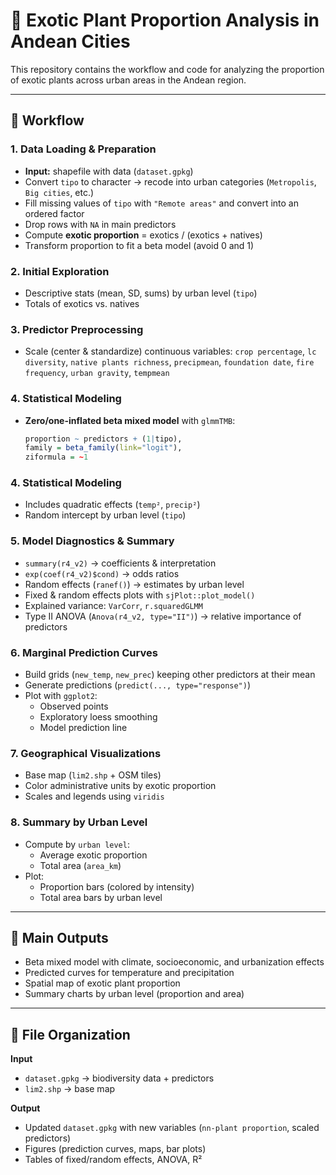 # 🌱 Exotic Plant Proportion Analysis in Andean Cities

This repository contains the workflow and code for analyzing the proportion of exotic plants across urban areas in the Andean region.

---

## 🔄 Workflow

### 1. Data Loading & Preparation
- **Input:** shapefile with data (`dataset.gpkg`)
- Convert `tipo` to character → recode into urban categories (`Metropolis`, `Big cities`, etc.)
- Fill missing values of `tipo` with `"Remote areas"` and convert into an ordered factor
- Drop rows with `NA` in main predictors
- Compute **exotic proportion** = exotics / (exotics + natives)
- Transform proportion to fit a beta model (avoid 0 and 1)

### 2. Initial Exploration
- Descriptive stats (mean, SD, sums) by urban level (`tipo`)
- Totals of exotics vs. natives

### 3. Predictor Preprocessing
- Scale (center & standardize) continuous variables:
  `crop percentage`, `lc diversity`, `native plants richness`, `precipmean`, `foundation date`, `fire frequency`, `urban gravity`, `tempmean`

### 4. Statistical Modeling
- **Zero/one-inflated beta mixed model** with `glmmTMB`:

  ```r
  proportion ~ predictors + (1|tipo), 
  family = beta_family(link="logit"), 
  ziformula = ~1

### 4. Statistical Modeling
- Includes quadratic effects (`temp²`, `precip²`)
- Random intercept by urban level (`tipo`)

### 5. Model Diagnostics & Summary
- `summary(r4_v2)` → coefficients & interpretation
- `exp(coef(r4_v2)$cond)` → odds ratios
- Random effects (`ranef()`) → estimates by urban level
- Fixed & random effects plots with `sjPlot::plot_model()`
- Explained variance: `VarCorr`, `r.squaredGLMM`
- Type II ANOVA (`Anova(r4_v2, type="II")`) → relative importance of predictors

### 6. Marginal Prediction Curves
- Build grids (`new_temp`, `new_prec`) keeping other predictors at their mean
- Generate predictions (`predict(..., type="response")`)
- Plot with `ggplot2`:
  - Observed points
  - Exploratory loess smoothing
  - Model prediction line

### 7. Geographical Visualizations
- Base map (`lim2.shp` + OSM tiles)
- Color administrative units by exotic proportion
- Scales and legends using `viridis`

### 8. Summary by Urban Level
- Compute by `urban level`:
  - Average exotic proportion
  - Total area (`area_km`)
- Plot:
  - Proportion bars (colored by intensity)
  - Total area bars by urban level

---

## 🔎 Main Outputs
- Beta mixed model with climate, socioeconomic, and urbanization effects
- Predicted curves for temperature and precipitation
- Spatial map of exotic plant proportion
- Summary charts by urban level (proportion and area)

---

## 📂 File Organization

**Input**
- `dataset.gpkg` → biodiversity data + predictors
- `lim2.shp` → base map

**Output**
- Updated `dataset.gpkg` with new variables (`nn-plant proportion`, scaled predictors)
- Figures (prediction curves, maps, bar plots)
- Tables of fixed/random effects, ANOVA, R²
